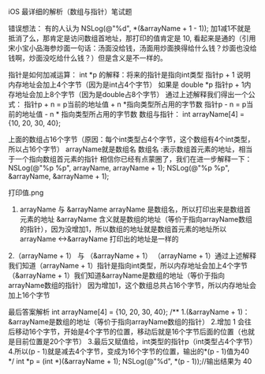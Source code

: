 iOS 最详细的解析（数组与指针）笔试题

错误想法：
有的人认为
NSLog(@"%d", *(&arrayName + 1 - 1));
加1减1不就是抵消了么，那肯定是访问数组首地址，那打印的值肯定是 10,
看起来是通的（引用宋小宝小品海参炒面一句话：汤面没给钱，汤面用炒面换得给什么钱？炒面也没给钱啊，炒面没吃给什么钱？）但是含义是不一样的。

指针是如何加减运算：
int *p 的解释：将来的指针是指向int类型
指针p + 1 说明内存地址会加上4个字节（因为是int占4个字节）
如果是 double *p 指针p + 1内存地址会加上8个字节（因为是double占8个字节）
通过上述解释我们得出一个公式：
指针p + n = p当前的地址值 + n *指向类型所占用的字节数
指针p - n = p当前的地址值 - n * 指向类型所占用的字节数
数组与指针：
int arrayName[4] = {10, 20, 30, 40};

上面的数组占16个字节（原因：每个int类型占4个字节，这个数组有4个int类型，所以占16个字节）
arrayName就是数组名
数组名 :表示数组首元素的地址，相当于一个指向数组首元素的指针
相信你已经有点蒙圈了，我们在进一步解释一下：
NSLog(@"%p %p", arrayName, arrayName + 1);
 NSLog(@"%p %p", &arrayName, &arrayName + 1);


打印值.png
1. arrayName 与 &arrayName
arrayName 是数组名，所以打印出来是数组首元素的地址
&arrayName 含义就是数组的地址（等价于指向arrayName数组的指针），因为没增加1，所以数组的地址就是数组首元素的地址所以 arrayName <->&arrayName 打印出的地址是一样的

2.（arrayName + 1） 与 （&arrayName + 1）
（arrayName + 1）通过上述解释我们知道（arrayName + 1）指针是指向int类型，所以内存地址会加上4个字节
（&arrayName + 1）我们知道&arrayName是数组的地址（等价于指向arrayName数组的指针） 因为增加1，这个数组总共占16个字节，所以内存地址会加上16个字节

最后答案解析
    int arrayName[4] = {10, 20, 30, 40};
    /**
     1.(&arrayName + 1)：&arrayName是数组的地址（等价于指向arrayName数组的指针）
     2.增加 1 会往后移动16个字节，开始是4个字节的位置，移动后就是16个字节后面的位置（也就是目前位置是20个字节）
     3.最后又赋值给，int类型的指针p（int类型占4个字节）
     4.所以(p - 1)就是减去4个字节，变成为16个字节的位置，输出的*(p - 1)值为40
     */
    int *p = (int *)(&arrayName + 1);
    NSLog(@"%d", *(p - 1));//输出结果为 40






